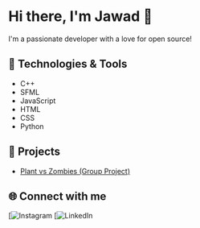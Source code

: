# Hi there, I'm Jawad 👋

I'm a passionate developer with a love for open source!

## 🔧 Technologies & Tools
- C++
- SFML
- JavaScript
- HTML
- CSS
- Python


## 🚀 Projects
- [Plant vs Zombies (Group Project)](https://github.com/talhashafi-04/Plants-Vs-Zombies_GOTY)

## 🌐 Connect with me
[![Instagram](https://www.instagram.com/jim_jawad/)
[![LinkedIn](https://www.linkedin.com/in/muhammad-jawad-ali/)
